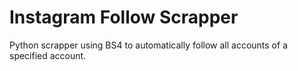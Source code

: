 # Instagram Follow Scrapper

Python scrapper using BS4 to automatically follow all accounts of a specified account.
